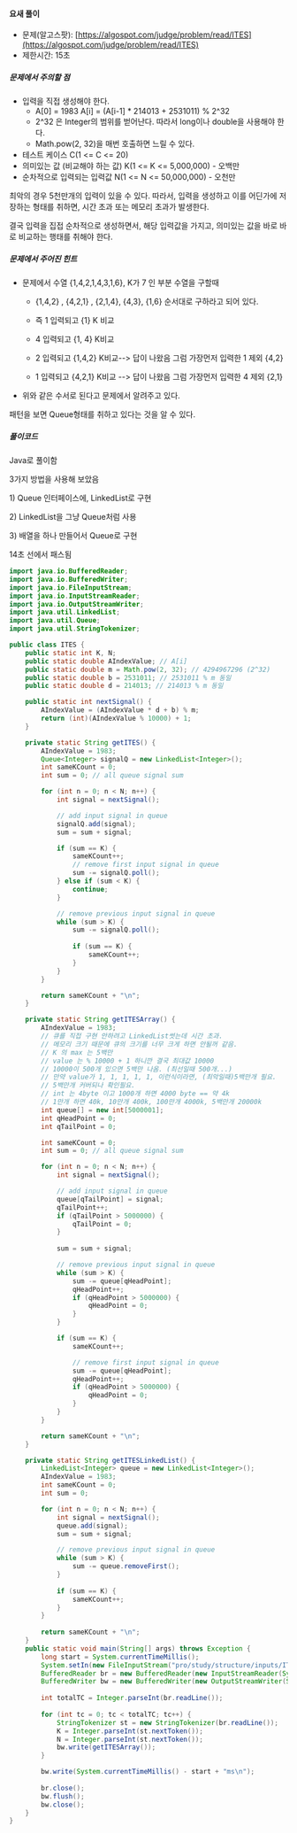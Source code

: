 #### 요새 풀이

* 문제\(알고스팟\): [https://algospot.com/judge/problem/read/ITES](https://algospot.com/judge/problem/read/ITES)
* 제한시간: 15초

##### 문제에서 주의할 점

* 입력을 직접 생성해야 한다.
  * A\[0\] = 1983
    A\[i\] = \(A\[i-1\] \* 214013 + 2531011\) % 2^32
  * 2^32 은 Integer의 범위를 벋어난다. 따라서 long이나 double을 사용해야 한다.
  * Math.pow\(2, 32\)을 매번 호출하면 느릴 수 있다.
* 테스트 케이스 C\(1 &lt;= C &lt;= 20\)
* 의미있는 값 \(비교해야 하는 값\) K\(1 &lt;= K &lt;= 5,000,000\) - 오백만
* 순차적으로 입력되는 입력값 N\(1 &lt;= N &lt;= 50,000,000\) - 오천만

최악의 경우 5천만개의 입력이 있을 수 있다. 따라서, 입력을 생성하고 이를 어딘가에 저장하는 형태를 취하면, 시간 초과 또는 메모리 초과가 발생한다.

결국 입력을 집접 순차적으로 생성하면서, 해당 입력값을 가지고, 의미있는 값을 바로 바로 비교하는 행태를 취해야 한다.



##### 문제에서 주어진 힌트

* 문제에서 수열 {1,4,2,1,4,3,1,6}, K가 7 인 부분 수열을 구할때
  * {1,4,2} , {4,2,1} , {2,1,4}, {4,3}, {1,6} 순서대로 구하라고 되어 있다.

  * 즉 1 입력되고 {1} K 비교

  * 4 입력되고 {1, 4} K비교

  * 2 입력되고 {1,4,2} K비교--&gt; 답이 나왔음 그럼 가장먼저 입력한 1 제외 {4,2}

  * 1 입력되고 {4,2,1} K비교 --&gt; 답이 나왔음 그럼 가장먼저 입력한 4 제외 {2,1}
* 위와 같은 수서로 된다고 문제에서 알려주고 있다.

패턴을 보면 Queue형태를 취하고 있다는 것을 알 수 있다.



##### 풀이코드

Java로 풀이함

3가지 방법을 사용해 보았음

1\) Queue 인터페이스에, LinkedList로 구현

2\) LinkedList을 그냥 Queue처럼 사용

3\) 배열을 하나 만들어서 Queue로 구현

14초 선에서 패스됨

```java
import java.io.BufferedReader;
import java.io.BufferedWriter;
import java.io.FileInputStream;
import java.io.InputStreamReader;
import java.io.OutputStreamWriter;
import java.util.LinkedList;
import java.util.Queue;
import java.util.StringTokenizer;

public class ITES {
    public static int K, N;
    public static double AIndexValue; // A[i]
    public static double m = Math.pow(2, 32); // 4294967296 (2^32)
    public static double b = 2531011; // 2531011 % m 동일 
    public static double d = 214013; // 214013 % m 동일

    public static int nextSignal() {
        AIndexValue = (AIndexValue * d + b) % m;
        return (int)(AIndexValue % 10000) + 1;
    }

    private static String getITES() {
        AIndexValue = 1983;
        Queue<Integer> signalQ = new LinkedList<Integer>();
        int sameKCount = 0;
        int sum = 0; // all queue signal sum

        for (int n = 0; n < N; n++) {
            int signal = nextSignal();

            // add input signal in queue
            signalQ.add(signal);
            sum = sum + signal;

            if (sum == K) {
                sameKCount++;
                // remove first input signal in queue
                sum -= signalQ.poll();
            } else if (sum < K) {
                continue;
            }

            // remove previous input signal in queue
            while (sum > K) {
                sum -= signalQ.poll();
                
                if (sum == K) {
                    sameKCount++;
                }
            }
        }

        return sameKCount + "\n";
    }

    private static String getITESArray() {
        AIndexValue = 1983;
        // 큐를 직접 구현 안하려고 LinkedList썻는데 시간 초과.
        // 메모리 크기 때문에 큐의 크기를 너무 크게 하면 안될꺼 같음.
        // K 의 max 는 5백만
        // value 는 % 10000 + 1 하니깐 결국 최대값 10000
        // 10000이 500개 있으면 5백만 나옴. (최선일때 500개...)
        // 만약 value가 1, 1, 1, 1, 1, 이런식이라면, (최악일때)5백만개 필요.
        // 5백만개 커버되나 확인필요.
        // int 는 4byte 이고 1000개 하면 4000 byte == 약 4k
        // 1만개 하면 40k, 10만개 400k, 100만개 4000k, 5백만개 20000k
        int queue[] = new int[5000001];
        int qHeadPoint = 0;
        int qTailPoint = 0;

        int sameKCount = 0;
        int sum = 0; // all queue signal sum

        for (int n = 0; n < N; n++) {
            int signal = nextSignal();

            // add input signal in queue
            queue[qTailPoint] = signal;
            qTailPoint++;
            if (qTailPoint > 5000000) {
                qTailPoint = 0;
            }
            
            sum = sum + signal;

            // remove previous input signal in queue
            while (sum > K) {
                sum -= queue[qHeadPoint];
                qHeadPoint++;
                if (qHeadPoint > 5000000) {
                    qHeadPoint = 0;
                }
            }

            if (sum == K) {
                sameKCount++;

                // remove first input signal in queue
                sum -= queue[qHeadPoint];
                qHeadPoint++;
                if (qHeadPoint > 5000000) {
                    qHeadPoint = 0;
                }
            }
        }

        return sameKCount + "\n";
    }

    private static String getITESLinkedList() {
        LinkedList<Integer> queue = new LinkedList<Integer>();
        AIndexValue = 1983;
        int sameKCount = 0;
        int sum = 0;

        for (int n = 0; n < N; n++) {
            int signal = nextSignal();
            queue.add(signal);
            sum = sum + signal;

            // remove previous input signal in queue
            while (sum > K) {
                sum -= queue.removeFirst();
            }
            
            if (sum == K) {
                sameKCount++;
            }
        }
        
        return sameKCount + "\n";
    }
    public static void main(String[] args) throws Exception {
        long start = System.currentTimeMillis();
        System.setIn(new FileInputStream("pro/study/structure/inputs/ITESSample.txt"));
        BufferedReader br = new BufferedReader(new InputStreamReader(System.in));
        BufferedWriter bw = new BufferedWriter(new OutputStreamWriter(System.out));
        
        int totalTC = Integer.parseInt(br.readLine());
        
        for (int tc = 0; tc < totalTC; tc++) {
            StringTokenizer st = new StringTokenizer(br.readLine());
            K = Integer.parseInt(st.nextToken());
            N = Integer.parseInt(st.nextToken());
            bw.write(getITESArray());
        }

        bw.write(System.currentTimeMillis() - start + "ms\n");
        
        br.close();
        bw.flush();
        bw.close();
    }
}

```



